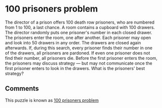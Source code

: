 # 100 prisoners problem

The director of a prison offers 100 death row prisoners, who are numbered from 1 to 100, a last chance. A room contains a cupboard with 100 drawers. The director randomly puts one prisoner's number in each closed drawer. The prisoners enter the room, one after another. Each prisoner may open and look into 50 drawers in any order. The drawers are closed again afterwards. If, during this search, every prisoner finds their number in one of the drawers, all prisoners are pardoned. If even one prisoner does not find their number, all prisoners die. Before the first prisoner enters the room, the prisoners may discuss strategy — but may not communicate once the first prisoner enters to look in the drawers. What is the prisoners' best strategy?

## Comments
This puzzle is known as [100 prisoners problem](https://en.wikipedia.org/wiki/100_prisoners_problem)


